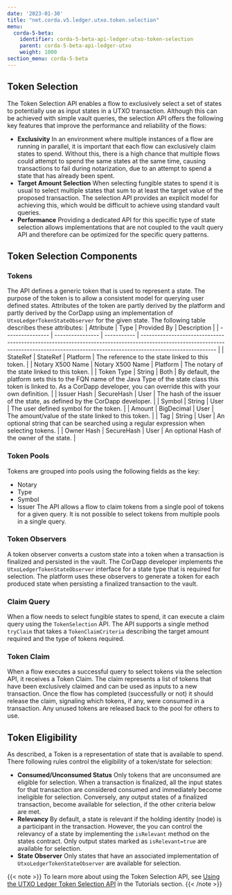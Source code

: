 ```yaml
---
date: '2023-01-30'
title: "net.corda.v5.ledger.utxo.token.selection"
menu:
  corda-5-beta:
    identifier: corda-5-beta-api-ledger-utxo-token-selection
    parent: corda-5-beta-api-ledger-utxo
    weight: 1000
section_menu: corda-5-beta
---
```


## Token Selection

The Token Selection API enables a flow to exclusively select a set of states to potentially use as input states in a UTXO transaction. Although this can be achieved with simple vault queries, the selection API offers the following key features that improve the performance and reliability of the flows:

* **Exclusivity** In an environment where multiple instances of a flow are running in parallel, it is important that each flow can exclusively claim states to spend. Without this, there is a high chance that multiple flows could attempt to spend the same states at the same time, causing transactions to fail during notarization, due to an attempt to spend a state that has already been spent.
* **Target Amount Selection** When selecting fungible states to spend it is usual to select multiple states that sum to at least the target value of the proposed transaction. The selection API provides an explicit model for achieving this, which would be difficult to achieve using standard vault queries.
* **Performance** Providing a dedicated API for this specific type of state selection allows implementations that are not coupled to the vault query API and therefore can be optimized for the specific query patterns.

## Token Selection Components

### Tokens

The API defines a generic token that is used to represent a state. The purpose of the token is to allow a consistent model for querying user defined states. Attributes of the token are partly derived by the platform and partly derived by the CorDapp using an implementation of `UtxoLedgerTokenStateObserver` for the given state. The following table describes these attributes:
| Attribute        | Type             | Provided By | Description                                                                                                                                                                             |
| ---------------- | ---------------- | ----------- | --------------------------------------------------------------------------------------------------------------------------------------------------------------------------------------- |
| StateRef         | StateRef         | Platform    | The reference to the state linked to this token.                                                                                                                                        |
| Notary X500 Name | Notary X500 Name | Platform    | The notary of the state linked to this token.                                                                                                                                           |
| Token Type       | String           | Both        | By default, the platform sets this to the FQN name of the Java Type of the state class this token is linked to. As a CorDapp developer, you can override this with your own definition. |
| Issuer Hash      | SecureHash       | User        | The hash of the issuer of the state, as defined by the CorDapp developer.                                                                                                               |
| Symbol           | String           | User        | The user defined symbol for the token.                                                                                                                                                  |
| Amount           | BigDecimal       | User        | The amount/value of the state linked to this token.                                                                                                                                     |
| Tag              | String           | User        | An optional string that can be searched using a regular expression when selecting tokens.                                                                                               |
| Owner Hash       | SecureHash       | User        | An optional Hash of the owner of the state.                                                                                                                                             |

### Token Pools

Tokens are grouped into pools using the following fields as the key:
* Notary
* Type
* Symbol
* Issuer
The API allows a flow to claim tokens from a single pool of tokens for a given query. It is not possible to select tokens from multiple pools in a single query.

### Token Observers
A token observer converts a custom state into a token when a transaction is finalized and persisted in the vault. The CorDapp developer implements the `UtxoLedgerTokenStateObserver` interface for a state type that is required for selection. The platform uses these observers to generate a token for each produced state when persisting a finalized transaction to the vault.

### Claim Query
When a flow needs to select fungible states to spend, it can execute a claim query using the `TokenSelection` API. The API supports a single method `tryClaim` that takes a `TokenClaimCriteria` describing the target amount required and the type of tokens required. 

### Token Claim
When a flow executes a successful query to select tokens via the selection API, it receives a Token Claim. The claim represents a list of tokens that have been exclusively claimed and can be used as inputs to a new transaction. Once the flow has completed (successfully or not) it should release the claim, signaling which tokens, if any, were consumed in a transaction. Any unused tokens are released back to the pool for others to use.

## Token Eligibility
As described, a Token is a representation of state that is available to spend. There following rules control the eligibility of a token/state for selection:

* **Consumed/Unconsumed Status** Only tokens that are unconsumed are eligible for selection. When a transaction is finalized, all the input states for that transaction are considered consumed and immediately become ineligible for selection. Conversely, any output states of a finalized transaction, become available for selection, if the other criteria below are met.
* **Relevancy** By default, a state is relevant if the holding identity (node) is a participant in the transaction. However, the you can control the relevancy of a state by implementing the `isRelevant` method on the states contract. Only output states marked as `isRelevant=true` are available for selection.
* **State Observer** Only states that have an associated implementation of `UtxoLedgerTokenStateObserver` are available for selection.

{{< note >}}
To learn more about using the Token Selection API, see [Using the UTXO Ledger Token Selection API](../development-tutorials/token-selection.md) in the Tutorials section.
{{< /note >}}
